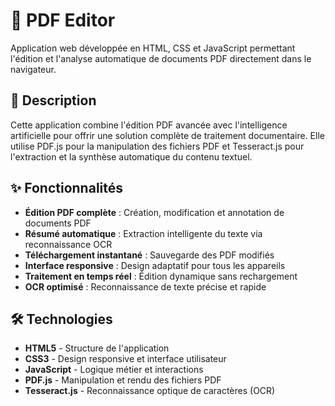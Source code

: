 # 📄 PDF Editor

Application web développée en HTML, CSS et JavaScript permettant l'édition et l'analyse automatique de documents PDF directement dans le navigateur.

## 🚀 Description

Cette application combine l'édition PDF avancée avec l'intelligence artificielle pour offrir une solution complète de traitement documentaire. Elle utilise PDF.js pour la manipulation des fichiers PDF et Tesseract.js pour l'extraction et la synthèse automatique du contenu textuel.

## ✨ Fonctionnalités

- **Édition PDF complète** : Création, modification et annotation de documents PDF
- **Résumé automatique** : Extraction intelligente du texte via reconnaissance OCR
- **Téléchargement instantané** : Sauvegarde des PDF modifiés
- **Interface responsive** : Design adaptatif pour tous les appareils
- **Traitement en temps réel** : Édition dynamique sans rechargement
- **OCR optimisé** : Reconnaissance de texte précise et rapide

## 🛠️ Technologies

- **HTML5** - Structure de l'application
- **CSS3** - Design responsive et interface utilisateur
- **JavaScript** - Logique métier et interactions
- **PDF.js** - Manipulation et rendu des fichiers PDF
- **Tesseract.js** - Reconnaissance optique de caractères (OCR)

